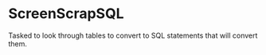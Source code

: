 # ScreenScrapSQL
Tasked to look through tables to convert to SQL statements that will convert them. 
